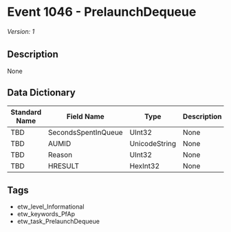 # Event 1046 - PrelaunchDequeue
###### Version: 1

## Description
None

## Data Dictionary
|Standard Name|Field Name|Type|Description|Sample Value|
|---|---|---|---|---|
|TBD|SecondsSpentInQueue|UInt32|None|`None`|
|TBD|AUMID|UnicodeString|None|`None`|
|TBD|Reason|UInt32|None|`None`|
|TBD|HRESULT|HexInt32|None|`None`|

## Tags
* etw_level_Informational
* etw_keywords_PfAp
* etw_task_PrelaunchDequeue